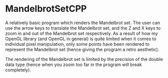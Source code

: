 # MandelbrotSetCPP
A relatively basic program which renders the Mandelbrot set. The user can use the arrow keys to translate the Mandelbrot set, and the Z and X keys to zoom in and out of the Mandelbrot set respectively. As a result of how my OpenGL library (and OpenGL in general) is quite limited when it comes to individual pixel manipulation, only some points have been rendered to represent the Mandelbrot set (hence giving the program a retro aesthetic).  
  
The rendering of the Mandelbrot set is limited by the precision of the double data type (hence when you zoom too far in the program will break completely).
